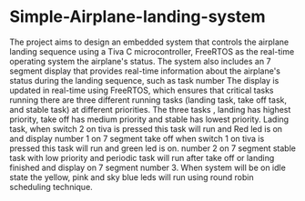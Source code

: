 # Simple-Airplane-landing-system
The project aims to design an embedded system that controls the airplane landing sequence using a Tiva C microcontroller, FreeRTOS as the real-time operating system the airplane's status.
The system also includes an 7 segment display that provides real-time information about the airplane's status during the landing sequence, such as task number
The display is updated in real-time using FreeRTOS, which ensures that critical tasks running there are three different running tasks (landing task, take off task, and stable task) at different priorities.
The three tasks , landing has highest priority, take off has medium priority and stable has lowest priority. Lading task, when switch 2 on tiva is pressed this task will run and Red led is on and display number 1 on 7 segment take off when switch 1 on tiva is pressed this task will run and green led is on. number 2 on 7 segment
stable task with low priority and periodic task will run after take off or landing finished and display on 7 segment number 3.
When system will be on idle state the yellow, pink and sky blue leds will run using round robin scheduling technique.
